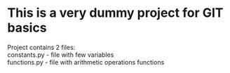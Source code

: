 # This is a very dummy project for GIT basics  

Project contains 2 files:  
constants.py - file with few variables  
functions.py - file with arithmetic operations functions